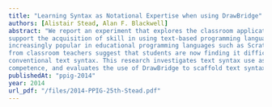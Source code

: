 ```yaml
---
title: "Learning Syntax as Notational Expertise when using DrawBridge"
authors: [Alistair Stead, Alan F. Blackwell]
abstract: "We report an experiment that explores the classroom application of DrawBridge, a system designed to
support the acquisition of skill in using text-based programming language syntax. Graphical syntax is
increasingly popular in educational programming languages such as Scratch, but anecdotal reports
from classroom teachers suggest that students are now finding it difficult to make the transition to
conventional text syntax. This research investigates text syntax use as a specific notational
competence, and evaluates the use of DrawBridge to scaffold text syntax acquisition."
publishedAt: "ppig-2014"
year: 2014
url_pdf: "/files/2014-PPIG-25th-Stead.pdf"
---
```

